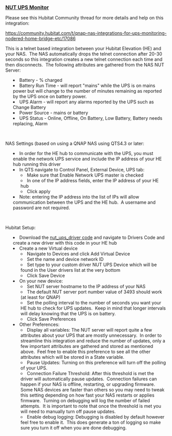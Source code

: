 <p><span style="text-decoration: underline; font-size: 12pt;"><strong>NUT UPS Monitor</strong></span></p>
<p>Please see this Hubitat Community thread for more details and help on this integration:</p>
<p><a title="https://community.hubitat.com/t/qnap-nas-integrations-for-ups-monitoring-nodered-home-bridge-etc/17086" href="https://community.hubitat.com/t/qnap-nas-integrations-for-ups-monitoring-nodered-home-bridge-etc/17086">https://community.hubitat.com/t/qnap-nas-integrations-for-ups-monitoring-nodered-home-bridge-etc/17086</a></p>
<p>This is a telnet based integration between your Hubitat Elevation (HE) and your NAS.&nbsp; The&nbsp;NAS automatically drops the telnet connection after 20-30 seconds so this integration creates a new telnet connection each time and then disconnects.&nbsp; The following attributes are gathered from the NAS NUT Server:</p>
<ul style="list-style-position: inside;">
<li>Battery - % charged</li>
<li>Battery Run Time - will report "mains" while the UPS is on mains power but will change to the number of minutes remaining as reported by the UPS once on battery power.</li>
<li>UPS Alarm - will report any alarms reported by the UPS such as Change Battery</li>
<li>Power Source - mains or battery</li>
<li>UPS Status - Online, Offline, On Battery, Low Battery, Battery needs replacing, Alarm</li>
</ul>
<p>&nbsp;</p>
<p>NAS Settings (based on using a QNAP NAS using QTS4.3 or later:</p>
<ul style="list-style-position: inside;">
<li>In order for the HE hub to communicate with the UPS, you must enable the network UPS service and include the IP address of your HE hub running this driver</li>
<li>In QTS navigate to Control Panel, External Device, UPS tab:
<ul>
<li>Make sure that Enable Network UPS master is checked</li>
<li>In one of the IP address fields, enter the IP address of your HE hub</li>
<li>Click apply</li>
</ul>
</li>
<li>Note: entering the IP address into the list of IPs will allow communication between the UPS and the HE hub.&nbsp; A username and password are not required.</li>
</ul>
<p>&nbsp;</p>
<p>Hubitat Setup:</p>
<ul style="list-style-position: inside;">
<li>Download the <a title="nut_ups_driver code" href="https://raw.githubusercontent.com/mlritchie/Hubitat/master/NUT%20UPS%20Monitor/nut_ups_driver">nut_ups_driver code</a> and navigate to Drivers Code and create a new driver with this code in your HE hub</li>
<li>Create a new Virtual device
<ul>
<li>Navigate to&nbsp;Devices and click Add&nbsp;Virtual Device</li>
<li>Set the name and device network ID</li>
<li>Set type to your custom driver NUT UPS&nbsp;Device which will be found in the&nbsp;User drivers list at the very bottom</li>
<li>Click Save Device</li>
</ul>
</li>
<li>On your new device:<br />
<ul>
<li>Set&nbsp;NUT server hostname to the IP address of your NAS</li>
<li>The default NUT server port number value of 3493 should work (at least for QNAP)</li>
<li>Set the polling interval to the number of seconds you want your HE hub to check for UPS updates.&nbsp; Keep in mind that longer intervals will delay knowing that the UPS is on battery.</li>
<li>Click Save Preferences</li>
</ul>
</li>
<li>Other Preferences:
<ul>
<li>Display all variables: The NUT server will report quite a few attributes about your UPS that are mostly unnecessary.&nbsp; In order to streamline this integration and reduce the number of updates, only a few important attributes are gathered and stored as mentioned above.&nbsp; Feel free to enable this preference to see all the other attributes which will be stored in a State variable.</li>
<li>Pause Updates:&nbsp;Turning on this preference will turn off the polling of your UPS.</li>
<li>Connection Failure Threshold: After this threshold is met the driver will automatically pause updates.&nbsp; Connection failures can happen&nbsp;if your NAS is offline, restarting, or upgrading firmware.&nbsp; Some NAS devices are faster than others so you may need to tweak this setting depending on how fast your NAS restarts or applies firmware.&nbsp; Turning on debugging will log the number of failed attempts.&nbsp; It is important to note that once the threshold is met you will need to manually turn off pause updates.</li>
<li>Enable debug logging: Debugging is disabled by default however feel free to enable it.&nbsp; This does generate a ton of logging so make sure you turn it off when you are done debugging.</li>
</ul>
</li>
</ul>
